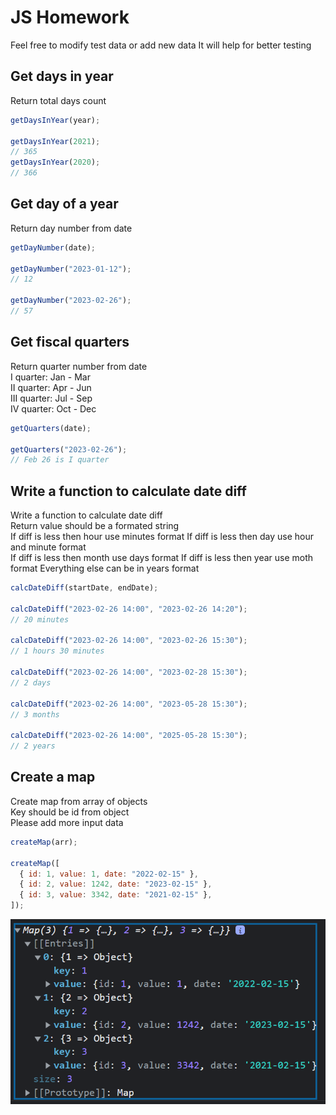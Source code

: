 # JS Homework

Feel free to modify test data or add new data
It will help for better testing

## Get days in year

Return total days count

```javascript
getDaysInYear(year);

getDaysInYear(2021);
// 365
getDaysInYear(2020);
// 366
```

## Get day of a year

Return day number from date

```javascript
getDayNumber(date);

getDayNumber("2023-01-12");
// 12

getDayNumber("2023-02-26");
// 57
```

## Get fiscal quarters

Return quarter number from date  
I quarter: Jan - Mar  
II quarter: Apr - Jun  
III quarter: Jul - Sep  
IV quarter: Oct - Dec

```javascript
getQuarters(date);

getQuarters("2023-02-26");
// Feb 26 is I quarter
```

## Write a function to calculate date diff

Write a function to calculate date diff  
Return value should be a formated string  
If diff is less then hour use minutes format
If diff is less then day use hour and minute format  
If diff is less then month use days format
If diff is less then year use moth format
Everything else can be in years format

```javascript
calcDateDiff(startDate, endDate);

calcDateDiff("2023-02-26 14:00", "2023-02-26 14:20");
// 20 minutes

calcDateDiff("2023-02-26 14:00", "2023-02-26 15:30");
// 1 hours 30 minutes

calcDateDiff("2023-02-26 14:00", "2023-02-28 15:30");
// 2 days

calcDateDiff("2023-02-26 14:00", "2023-05-28 15:30");
// 3 months

calcDateDiff("2023-02-26 14:00", "2025-05-28 15:30");
// 2 years
```

## Create a map

Create map from array of objects  
Key should be id from object  
Please add more input data

```javascript
createMap(arr);

createMap([
  { id: 1, value: 1, date: "2022-02-15" },
  { id: 2, value: 1242, date: "2023-02-15" },
  { id: 3, value: 3342, date: "2021-02-15" },
]);
```

![map](./map.png)
